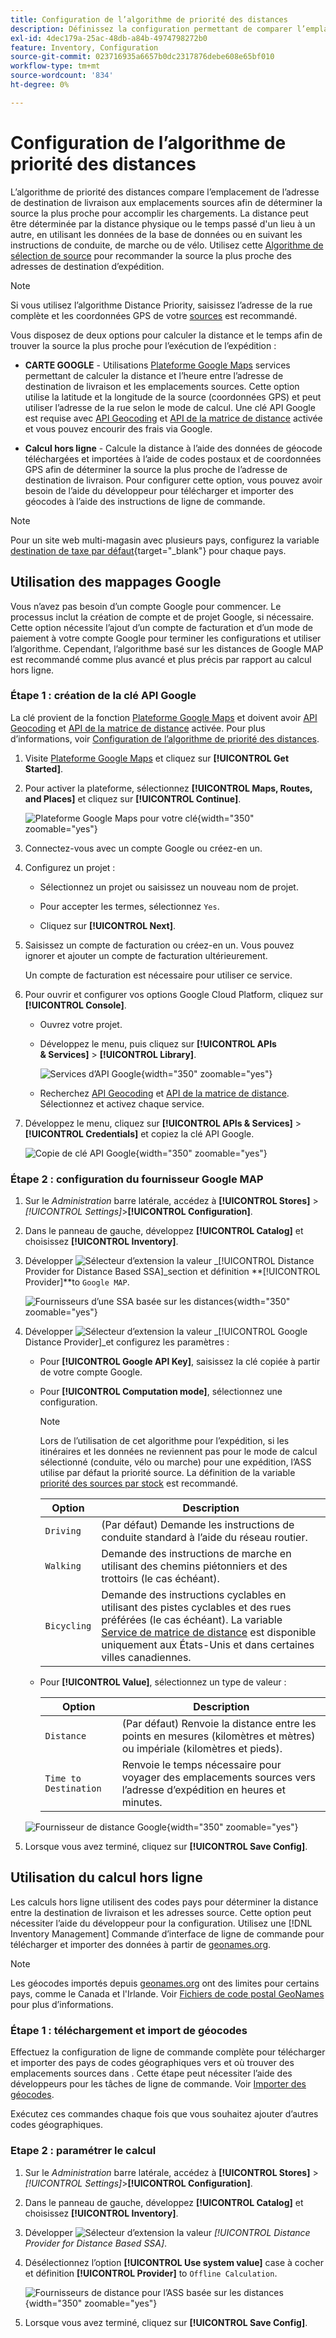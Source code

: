 ```yaml
---
title: Configuration de l’algorithme de priorité des distances
description: Définissez la configuration permettant de comparer l’emplacement de l’adresse de destination de livraison avec les emplacements sources afin de déterminer la source la plus proche pour effectuer les envois.
exl-id: 4dec179a-25ac-48db-a84b-4974798272b0
feature: Inventory, Configuration
source-git-commit: 023716935a6657b0dc2317876debe608e65bf010
workflow-type: tm+mt
source-wordcount: '834'
ht-degree: 0%

---
```


# Configuration de l’algorithme de priorité des distances

L’algorithme de priorité des distances compare l’emplacement de l’adresse de destination de livraison aux emplacements sources afin de déterminer la source la plus proche pour accomplir les chargements. La distance peut être déterminée par la distance physique ou le temps passé d&#39;un lieu à un autre, en utilisant les données de la base de données ou en suivant les instructions de conduite, de marche ou de vélo. Utilisez cette [Algorithme de sélection de source](selection-reservations.md) pour recommander la source la plus proche des adresses de destination d’expédition.

>[!NOTE]
>
>Si vous utilisez l’algorithme Distance Priority, saisissez l’adresse de la rue complète et les coordonnées GPS de votre [sources](sources-add.md) est recommandé.

Vous disposez de deux options pour calculer la distance et le temps afin de trouver la source la plus proche pour l’exécution de l’expédition :

- **CARTE GOOGLE** - Utilisations [Plateforme Google Maps][1] services permettant de calculer la distance et l’heure entre l’adresse de destination de livraison et les emplacements sources. Cette option utilise la latitude et la longitude de la source (coordonnées GPS) et peut utiliser l’adresse de la rue selon le mode de calcul. Une clé API Google est requise avec [API Geocoding][2] et [API de la matrice de distance][3] activée et vous pouvez encourir des frais via Google.

- **Calcul hors ligne** - Calcule la distance à l’aide des données de géocode téléchargées et importées à l’aide de codes postaux et de coordonnées GPS afin de déterminer la source la plus proche de l’adresse de destination de livraison. Pour configurer cette option, vous pouvez avoir besoin de l’aide du développeur pour télécharger et importer des géocodes à l’aide des instructions de ligne de commande.

>[!NOTE]
>
>Pour un site web multi-magasin avec plusieurs pays, configurez la variable [destination de taxe par défaut](../stores-purchase/tax-class.md#default-tax-destination){target="_blank"} pour chaque pays.

## Utilisation des mappages Google

Vous n’avez pas besoin d’un compte Google pour commencer. Le processus inclut la création de compte et de projet Google, si nécessaire. Cette option nécessite l’ajout d’un compte de facturation et d’un mode de paiement à votre compte Google pour terminer les configurations et utiliser l’algorithme.
Cependant, l’algorithme basé sur les distances de Google MAP est recommandé comme plus avancé et plus précis par rapport au calcul hors ligne.

### Étape 1 : création de la clé API Google

La clé provient de la fonction [Plateforme Google Maps][1] et doivent avoir [API Geocoding][2] et [API de la matrice de distance][3] activée. Pour plus d’informations, voir [Configuration de l’algorithme de priorité des distances](distance-priority-algorithm.md).

1. Visite [Plateforme Google Maps][1] et cliquez sur **[!UICONTROL Get Started]**.

1. Pour activer la plateforme, sélectionnez **[!UICONTROL Maps, Routes, and Places]** et cliquez sur **[!UICONTROL Continue]**.

   ![Plateforme Google Maps pour votre clé](assets/inventory-google-key1.png){width="350" zoomable="yes"}

1. Connectez-vous avec un compte Google ou créez-en un.

1. Configurez un projet :

   - Sélectionnez un projet ou saisissez un nouveau nom de projet.

   - Pour accepter les termes, sélectionnez `Yes`.

   - Cliquez sur **[!UICONTROL Next]**.

1. Saisissez un compte de facturation ou créez-en un. Vous pouvez ignorer et ajouter un compte de facturation ultérieurement.

   Un compte de facturation est nécessaire pour utiliser ce service.

1. Pour ouvrir et configurer vos options Google Cloud Platform, cliquez sur **[!UICONTROL Console]**.

   - Ouvrez votre projet.

   - Développez le menu, puis cliquez sur **[!UICONTROL APIs & Services]** > **[!UICONTROL Library]**.

     ![Services d’API Google](assets/inventory-google-key2.png){width="350" zoomable="yes"}

   - Recherchez [API Geocoding][2] et [API de la matrice de distance][3]. Sélectionnez et activez chaque service.

1. Développez le menu, cliquez sur **[!UICONTROL APIs & Services]** > **[!UICONTROL Credentials]** et copiez la clé API Google.

   ![Copie de clé API Google](assets/inventory-google-key3.png){width="350" zoomable="yes"}

### Étape 2 : configuration du fournisseur Google MAP

1. Sur le _Administration_ barre latérale, accédez à **[!UICONTROL Stores]** > _[!UICONTROL Settings]_>**[!UICONTROL Configuration]**.

1. Dans le panneau de gauche, développez **[!UICONTROL Catalog]** et choisissez **[!UICONTROL Inventory]**.

1. Développer ![Sélecteur d’extension](../assets/icon-display-expand.png) la valeur _[!UICONTROL Distance Provider for Distance Based SSA]_section et définition **[!UICONTROL Provider]**to `Google MAP`.

   ![Fournisseurs d’une SSA basée sur les distances](assets/config-catalog-inventory-distance-provider.png){width="350" zoomable="yes"}

1. Développer ![Sélecteur d’extension](../assets/icon-display-expand.png) la valeur _[!UICONTROL Google Distance Provider]_et configurez les paramètres :

   - Pour **[!UICONTROL Google API Key]**, saisissez la clé copiée à partir de votre compte Google.

   - Pour **[!UICONTROL Computation mode]**, sélectionnez une configuration.

     >[!NOTE]
     >
     >Lors de l’utilisation de cet algorithme pour l’expédition, si les itinéraires et les données ne reviennent pas pour le mode de calcul sélectionné (conduite, vélo ou marche) pour une expédition, l’ASS utilise par défaut la priorité source. La définition de la variable [priorité des sources par stock](stocks-prioritize-sources.md) est recommandé.

     | Option | Description |
     | ----- | ----- |
     | `Driving` | (Par défaut) Demande les instructions de conduite standard à l’aide du réseau routier. |
     | `Walking` | Demande des instructions de marche en utilisant des chemins piétonniers et des trottoirs (le cas échéant). |
     | `Bicycling` | Demande des instructions cyclables en utilisant des pistes cyclables et des rues préférées (le cas échéant). La variable [Service de matrice de distance][4] est disponible uniquement aux États-Unis et dans certaines villes canadiennes. |

   - Pour **[!UICONTROL Value]**, sélectionnez un type de valeur :

     | Option | Description |
     | ----- | ----- |
     | `Distance` | (Par défaut) Renvoie la distance entre les points en mesures (kilomètres et mètres) ou impériale (kilomètres et pieds). |
     | `Time to Destination` | Renvoie le temps nécessaire pour voyager des emplacements sources vers l’adresse d’expédition en heures et minutes. |

   ![Fournisseur de distance Google](assets/config-catalog-inventory-distance-provider-settings.png){width="350" zoomable="yes"}

1. Lorsque vous avez terminé, cliquez sur **[!UICONTROL Save Config]**.

## Utilisation du calcul hors ligne

Les calculs hors ligne utilisent des codes pays pour déterminer la distance entre la destination de livraison et les adresses source. Cette option peut nécessiter l’aide du développeur pour la configuration. Utilisez une [!DNL Inventory Management] Commande d’interface de ligne de commande pour télécharger et importer des données à partir de [geonames.org][5].

>[!NOTE]
>
>Les géocodes importés depuis [geonames.org][5] ont des limites pour certains pays, comme le Canada et l&#39;Irlande. Voir [Fichiers de code postal GeoNames][6] pour plus d’informations.

### Étape 1 : téléchargement et import de géocodes

Effectuez la configuration de ligne de commande complète pour télécharger et importer des pays de codes géographiques vers et où trouver des emplacements sources dans . Cette étape peut nécessiter l’aide des développeurs pour les tâches de ligne de commande. Voir [Importer des géocodes](cli.md#import-geocodes).

Exécutez ces commandes chaque fois que vous souhaitez ajouter d’autres codes géographiques.

### Etape 2 : paramétrer le calcul

1. Sur le _Administration_ barre latérale, accédez à **[!UICONTROL Stores]** > _[!UICONTROL Settings]_>**[!UICONTROL Configuration]**.

1. Dans le panneau de gauche, développez **[!UICONTROL Catalog]** et choisissez **[!UICONTROL Inventory]**.

1. Développer ![Sélecteur d’extension](../assets/icon-display-expand.png) la valeur _[!UICONTROL Distance Provider for Distance Based SSA]_.

1. Désélectionnez l’option **[!UICONTROL Use system value]** case à cocher et définition **[!UICONTROL Provider]** to `Offline Calculation`.

   ![Fournisseurs de distance pour l’ASS basée sur les distances](assets/inventory-distance-offline.png){width="350" zoomable="yes"}

1. Lorsque vous avez terminé, cliquez sur **[!UICONTROL Save Config]**.

[1]: https://cloud.google.com/maps-platform/
[2]: https://developers.google.com/maps/documentation/geocoding/start
[3]: https://developers.google.com/maps/documentation/distance-matrix/start
[4]: https://developers.google.com/maps/documentation/javascript/distancematrix#travel_modes
[5]: https://www.geonames.org/
[6]: https://download.geonames.org/export/zip/readme.txt
